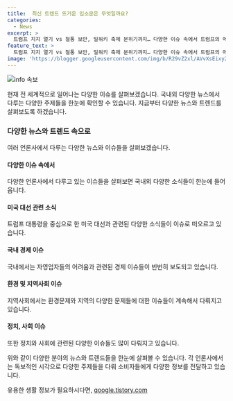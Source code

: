 ```yaml
---
title:  최신 트렌드 뜨거운 입소문은 무엇일까요?
categories:
  - News
excerpt: >
  트럼프 지지 열기 vs 철통 보안, 밀워키 축제 분위기까지… 다양한 이슈 속에서 트럼프의 메시지는?
feature_text: >
  트럼프 지지 열기 vs 철통 보안, 밀워키 축제 분위기까지… 다양한 이슈 속에서 트럼프의 메시지는?
image: 'https://blogger.googleusercontent.com/img/b/R29vZ2xl/AVvXsEixyZcFfHzMRdzZMjFBmAUKJYCLCGyLL1o632UiGVXcaFdKo_bkvkuCioo0uUKlGfBVcT3P84aROyZIXSBEx3Aw5nCQ3pTgDom1WDC4m8eifvWiAmWEEVb4x6G_l8C0QH225ldMjyaFvpxGEBGNO37VmDTDMHGhJPq73UglMfDca1-0aw/s1600/blogspot.png'
---
```


<p><img src="https://blogger.googleusercontent.com/img/b/R29vZ2xl/AVvXsEixyZcFfHzMRdzZMjFBmAUKJYCLCGyLL1o632UiGVXcaFdKo_bkvkuCioo0uUKlGfBVcT3P84aROyZIXSBEx3Aw5nCQ3pTgDom1WDC4m8eifvWiAmWEEVb4x6G_l8C0QH225ldMjyaFvpxGEBGNO37VmDTDMHGhJPq73UglMfDca1-0aw/s1600/blogspot.png" alt="info 속보" /></p>

<p>현재 전 세계적으로 일어나는 다양한 이슈를 살펴보겠습니다. 국내외 다양한 뉴스에서 다루는 다양한 주제들을 한눈에 확인할 수 있습니다. 지금부터 다양한 뉴스와 트렌드를 살펴보도록 하겠습니다. </p>

<h3>다양한 뉴스와 트렌드 속으로</h3>

<p>여러 언론사에서 다루는 다양한 뉴스와 이슈들을 살펴보겠습니다.</p>

<h4>다양한 이슈 속에서</h4>

<p>다양한 언론사에서 다루고 있는 이슈들을 살펴보면 국내외 다양한 소식들이 한눈에 들어옵니다.</p>

<h4>미국 대선 관련 소식</h4>

<p>트럼프 대통령을 중심으로 한 미국 대선과 관련된 다양한 소식들이 이슈로 떠오르고 있습니다.</p>

<h4>국내 경제 이슈</h4>

<p>국내에서는 자영업자들의 어려움과 관련된 경제 이슈들이 빈번히 보도되고 있습니다.</p>

<h4>환경 및 지역사회 이슈</h4>

<p>지역사회에서는 환경문제와 지역의 다양한 문제들에 대한 이슈들이 계속해서 다뤄지고 있습니다.</p>

<h4>정치, 사회 이슈</h4>

<p>또한 정치와 사회에 관련된 다양한 이슈들도 많이 다뤄지고 있습니다.</p>

<p>위와 같이 다양한 분야의 뉴스와 트렌드들을 한눈에 살펴볼 수 있습니다. 각 언론사에서는 독보적인 시각으로 다양한 주제들을 다뤄 소비자들에게 다양한 정보를 전달하고 있습니다.</p>
유용한 생활 정보가 필요하시다면, <a href="https://qoogle.tistory.com" rel="dofollow">qoogle.tistory.com</a>


